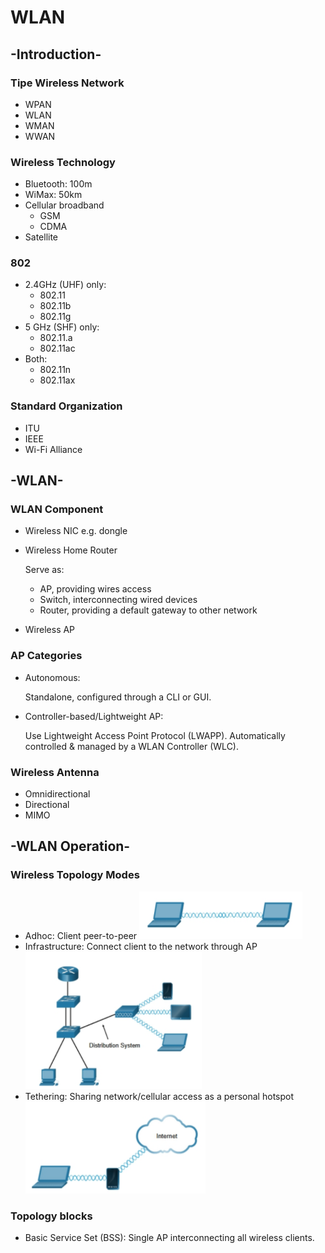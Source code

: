 # WLAN

## -Introduction-

### Tipe Wireless Network

- WPAN
- WLAN
- WMAN
- WWAN

### Wireless Technology

- Bluetooth: 100m
- WiMax: 50km
- Cellular broadband
  - GSM
  - CDMA
- Satellite

### 802

- 2.4GHz (UHF) only:
  - 802.11
  - 802.11b
  - 802.11g
- 5 GHz (SHF) only:
  - 802.11.a
  - 802.11ac
- Both:
  - 802.11n
  - 802.11ax
  
### Standard Organization

- ITU
- IEEE
- Wi-Fi Alliance

## -WLAN-

### WLAN Component

- Wireless NIC e.g. dongle
- Wireless Home Router

  Serve as:
  - AP, providing wires access
  - Switch, interconnecting wired devices
  - Router, providing a default gateway to other network
- Wireless AP

### AP Categories

- Autonomous:

  Standalone, configured through a CLI or GUI.
- Controller-based/Lightweight AP:

  Use Lightweight Access Point Protocol (LWAPP). Automatically controlled & managed by a WLAN Controller (WLC).

### Wireless Antenna

- Omnidirectional
- Directional
- MIMO

## -WLAN Operation-

### Wireless Topology Modes

- Adhoc: Client peer-to-peer
  ![Adhoc](img\topology-modes-adhoc.png)
- Infrastructure: Connect client to the network through AP
  ![Infrastructure](img\topology-modes-infrastructure.png)
- Tethering: Sharing network/cellular access as a personal hotspot
  ![Tethering](img\topology-modes-tethering.png)

### Topology blocks

- Basic Service Set (BSS): Single AP interconnecting all wireless clients.
